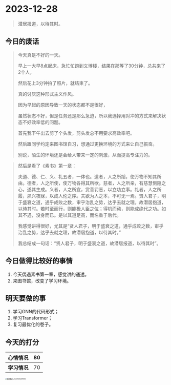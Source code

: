 # 2023-12-28

> 潜居报道，以待其时。

## 今日的废话

> 今天真是不好的一天。
>
> 早上一大早8点起床，急忙忙跑到文博楼，结果在那等了30分钟，总共来了2个人，
>
> 然后花上3分钟拍了照片，就结束了。
>
> 真的讨厌这种形式主义作风。
>
> 因为早起的原因导致一天的状态都不是很好，
>
> 虽然状态不好，但是任务还是那么急迫，所以我选择用对冲的方式来解决状态不好效率低的问题。
>
> 首先我下午出去剪了个头发，剪头发总不用要求高效率吧。
>
> 然后跟同学约定来图书馆自习，想通过更换环境的方式来让自己振奋。
>
> 别说，陌生的环境还是会给人带来一定的刺激，从而提高专注力的。



> 然后是看了《素书》第一章：
>
> 夫道、德、仁、义、礼五者，一体也。道者，人之所蹈，使万物不知其所由。德者，人之所使，使万物各得其所欲。慈者，人之所亲，有慈慧恻隐之心，遂其生成。义者，人之所宜，赏善罚恶，以立功立事。礼者，人之所履，夙兴夜寐，以成人伦之序。夫欲为人之本，不可无一焉。贤人君子，明于盛衰之道，通乎成败之数，审乎治乱之势，达乎去就之理。故潜居抱道，以待其时。若时至而行，则能极人臣之位；得机而动，则能成绝代之功。如其不遇，没身而已。是以其道足高，而名重于后代。
>
> 我感觉讲得很好，尤其是“贤人君子，明于盛衰之道，通乎成败之数，审乎治乱之势，达乎去就之理，故潜居抱道，以待其时。”
>
> 我总结成一句话：“贤人君子，明于盛衰之道，故潜居报道，以待其时”。



## 今日做得比较好的事情

1. 今天偶遇素书第一章，感觉讲的通透。
2. 来图书馆，改变了学习环境。



## 明天要做的事

1. 学习GNN的代码形式；
2. 学习Transformer；
3. 复习最优化的卷子。



## 今天的打分

|**心情情况**| 80 |
|  ----  | ----  |
|**学习情况**| 70 |



<img src="https://dezhi0730.oss-cn-hongkong.aliyuncs.com/dezhi0730/%E5%BE%AE%E4%BF%A1%E5%9B%BE%E7%89%87_20231206201055.jpg" alt="微信图片_20231206201055" style="zoom:33%;display: flex; justify-content: center; align-items: center" />




